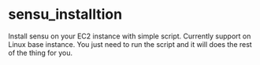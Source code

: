 # sensu_installtion
Install sensu on your EC2 instance with simple script. Currently support on Linux base instance.
You just need to run the script and it will does the rest of the thing for you.

